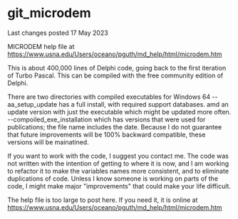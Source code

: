 # git_microdem
 
Last changes posted 17 May 2023

MICRODEM help file at https://www.usna.edu/Users/oceano/pguth/md_help/html/microdem.htm

This is about 400,000 lines of Delphi code, going back to the first iteration of Turbo Pascal.  This can be compiled with the free community edition of Delphi.

There are two directories with compiled executables for Windows 64
--aa_setup_update has a full install, with required support databases. amd an update version with just the executable which might be updated more often.
--compoiled_exe_installation which has versions that were used for publications; the file name includes the date.  Because I do not guarantee that future improvements will be 100% backward compatible, these versions will be mainatined.

If you want to work with the code, I suggest you contact me. The code was not written with the intention of getting to where it is now, and I am working to refactor it to make the variables names more consistent, and to eliminate duplications of code.  Unless I know someone is working on parts of the code, I might make major "improvements" that could make your life difficult.

The help file is too large to post here.  If you need it, it is online at https://www.usna.edu/Users/oceano/pguth/md_help/html/microdem.htm

